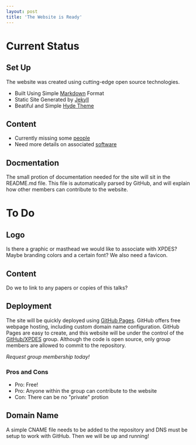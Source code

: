 ```yaml
---
layout: post
title: 'The Website is Ready'
---
```


# Current Status

## Set Up

The website was created using cutting-edge open source technologies.

- Built Using Simple [Markdown](http://daringfireball.net/projects/markdown/) Format
- Static Site Generated by [Jekyll](http://jekyllrb.com/)
- Beatiful and Simple [Hyde Theme](http://hyde.getpoole.com/)

## Content

- Currently missing some [people](/people)
- Need more details on associated [software](/software)

## Docmentation

The small protion of documentation needed for the site will sit in the README.md file.
This file is automatically parsed by GitHub, and will explain how other members can contribute to the website.

# To Do

## Logo

Is there a graphic or masthead we would like to associate with XPDES?
Maybe branding colors and a certain font?
We also need a favicon. 

## Content

Do we to link to any papers or copies of this talks?

## Deployment

The site will be quickly deployed using [GitHub Pages](https://pages.github.com/).
GitHub offers free webpage hosting, including custom domain name configuration. 
GitHub Pages are easy to create, and this website will be under the control of the [GitHub/XPDES](https://github.com/xpdes) group.
Although the code is open source, only group members are allowed to commit to the repository. 

*Request group membership today!*

### Pros and Cons

- Pro: Free!
- Pro: Anyone within the group can contribute to the website
- Con: There can be no "private" protion

## Domain Name

A simple CNAME file needs to be added to the repository and DNS must be setup to work with GitHub.
Then we will be up and running!